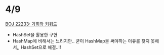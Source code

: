 # 4/9
[BOJ 22233: 가희와 키워드](https://www.acmicpc.net/problem/22233)
- HashSet을 활용한 구현
- HashMap에 비해서는 느리지만.. 굳이 HashMap을 써야하는 이유를 찾지 못해서,, HashSet으로 해결..!!
